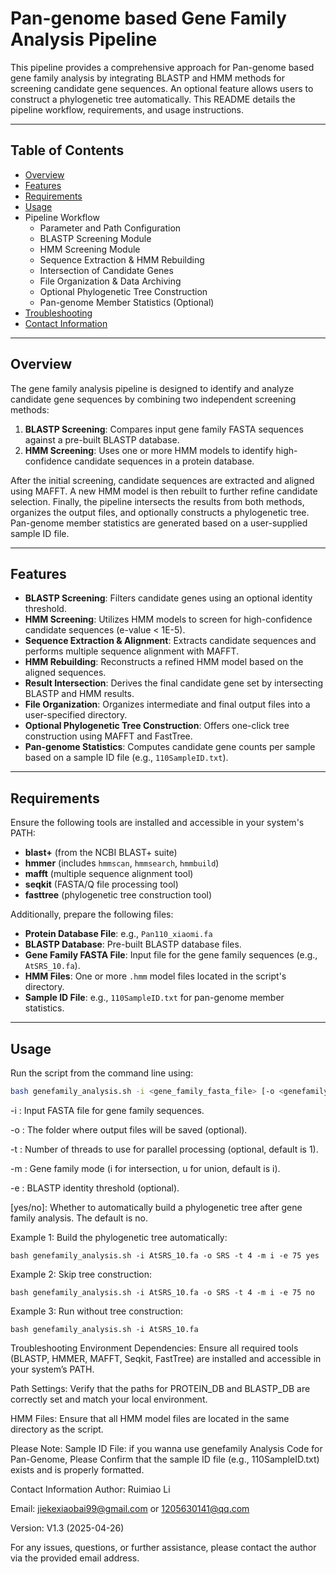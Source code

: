 # Pan-genome based Gene Family Analysis Pipeline

This pipeline provides a comprehensive approach for Pan-genome based gene family analysis by integrating BLASTP and HMM methods for screening candidate gene sequences. An optional feature allows users to construct a phylogenetic tree automatically. This README details the pipeline workflow, requirements, and usage instructions.

---

## Table of Contents

- [Overview](#overview)
- [Features](#features)
- [Requirements](#requirements)
- [Usage](#usage)
- Pipeline Workflow
  - Parameter and Path Configuration
  - BLASTP Screening Module
  - HMM Screening Module
  - Sequence Extraction & HMM Rebuilding
  - Intersection of Candidate Genes
  - File Organization & Data Archiving
  - Optional Phylogenetic Tree Construction
  - Pan-genome Member Statistics (Optional)
- [Troubleshooting](#troubleshooting)
- [Contact Information](#contact-information)

---

## Overview

The gene family analysis pipeline is designed to identify and analyze candidate gene sequences by combining two independent screening methods:
1. **BLASTP Screening**: Compares input gene family FASTA sequences against a pre-built BLASTP database.
2. **HMM Screening**: Uses one or more HMM models to identify high-confidence candidate sequences in a protein database.

After the initial screening, candidate sequences are extracted and aligned using MAFFT. A new HMM model is then rebuilt to further refine candidate selection. Finally, the pipeline intersects the results from both methods, organizes the output files, and optionally constructs a phylogenetic tree. Pan-genome member statistics are generated based on a user-supplied sample ID file.

---

## Features

- **BLASTP Screening**: Filters candidate genes using an optional identity threshold.
- **HMM Screening**: Utilizes HMM models to screen for high-confidence candidate sequences (e-value < 1E-5).
- **Sequence Extraction & Alignment**: Extracts candidate sequences and performs multiple sequence alignment with MAFFT.
- **HMM Rebuilding**: Reconstructs a refined HMM model based on the aligned sequences.
- **Result Intersection**: Derives the final candidate gene set by intersecting BLASTP and HMM results.
- **File Organization**: Organizes intermediate and final output files into a user-specified directory.
- **Optional Phylogenetic Tree Construction**: Offers one-click tree construction using MAFFT and FastTree.
- **Pan-genome Statistics**: Computes candidate gene counts per sample based on a sample ID file (e.g., `110SampleID.txt`).

---

## Requirements

Ensure the following tools are installed and accessible in your system's PATH:
- **blast+** (from the NCBI BLAST+ suite)
- **hmmer** (includes `hmmscan`, `hmmsearch`, `hmmbuild`)
- **mafft** (multiple sequence alignment tool)
- **seqkit** (FASTA/Q file processing tool)
- **fasttree** (phylogenetic tree construction tool)

Additionally, prepare the following files:
- **Protein Database File**: e.g., `Pan110_xiaomi.fa`
- **BLASTP Database**: Pre-built BLASTP database files.
- **Gene Family FASTA File**: Input file for the gene family sequences (e.g., `AtSRS_10.fa`).
- **HMM Files**: One or more `.hmm` model files located in the script's directory.
- **Sample ID File**: e.g., `110SampleID.txt` for pan-genome member statistics.

---

## Usage

Run the script from the command line using:

```bash
bash genefamily_analysis.sh -i <gene_family_fasta_file> [-o <genefamily_folder_name>] [-t <threads>] [-m <i|u>] [-e <BLASTp_identity_threshold>] [yes/no]
```

-i <FASTA file>: Input FASTA file for gene family sequences.

-o <output folder>: The folder where output files will be saved (optional).

-t <threads>: Number of threads to use for parallel processing (optional, default is 1).

-m <mode>: Gene family mode (i for intersection, u for union, default is i).

-e <identity threshold>: BLASTP identity threshold (optional).

[yes/no]: Whether to automatically build a phylogenetic tree after gene family analysis. The default is no.

Example 1: Build the phylogenetic tree automatically:
```
bash genefamily_analysis.sh -i AtSRS_10.fa -o SRS -t 4 -m i -e 75 yes
```
Example 2: Skip tree construction:
```
bash genefamily_analysis.sh -i AtSRS_10.fa -o SRS -t 4 -m i -e 75 no
```
Example 3: Run without tree construction:
```
bash genefamily_analysis.sh -i AtSRS_10.fa
```

Troubleshooting
Environment Dependencies: Ensure all required tools (BLASTP, HMMER, MAFFT, Seqkit, FastTree) are installed and accessible in your system’s PATH.

Path Settings: Verify that the paths for PROTEIN_DB and BLASTP_DB are correctly set and match your local environment.

HMM Files: Ensure that all HMM model files are located in the same directory as the script.

Please Note: 
Sample ID File: if you wanna use genefamily Analysis Code for Pan-Genome, Please Confirm that the sample ID file (e.g., 110SampleID.txt) exists and is properly formatted.

Contact Information
Author: Ruimiao Li

Email: jiekexiaobai99@gmail.com or 1205630141@qq.com

Version: V1.3 (2025-04-26)

For any issues, questions, or further assistance, please contact the author via the provided email address.
